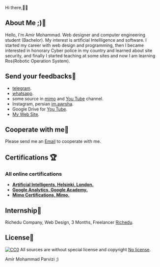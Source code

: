 Hi there,👋🏻

## About Me ;)💫

Hello, I'm Amir Mohammad.  Web designer and computer engineering student (Bachelor).  My interest is artificial Intellligence and software.  I started my career with web design and programming, then I became interested in honorary Cyber police in my country  and learned about site security, and finally I started teaching at some sites and now I am learning Ros(Robotic Operation System).

## Send your feedbacks🚀

- [telegram](https://instagram.com/im.awrsha?utm_medium=copy_link).
- [whatsapp](https://wa.me/09011325118).
- some source in [mimo](https://getmimo.com/invite/715ay7) and [You Tube](https://laravel.com) channel.
- Instagram, persian [im.awrsha](https://instagram.com/im.awrsha?utm_medium=copy_link).
- Google Drive for [You Tube](https://).
- [My Web Site](https://redl.ink/AmirMwhmd).

## Cooperate with me🎯

Please send me an  [Email](official.parvizi@gmail.com) to cooperate with me.

## Certifications 🏆

### All online certifications

- **[Artificial Intelligents,  Helsinki, London.](https://certificates.mooc.fi/validate/uwzjs879c1)**
- **[Google Analytics, Google Academy.](https://analytics.google.com/analytics/academy/certificate/7v9YWTp9TRibZ68pZkreAA)**
- **[Mimo Certifications, Mimo.](https://getmimo.com/invite/715ay7)**

## Internship🔨

Richedu Company, Web Design, 3 Months, Freelancer [Richedu]().

## License🤗
[![CC0](https://licensebuttons.net/p/zero/1.0/88x31.png)](https://creativecommons.org/publicdomain/zero/1.0/)
All  sources are without special license and copyright [No license]().

Amir Mohammad Parvizi ;)
